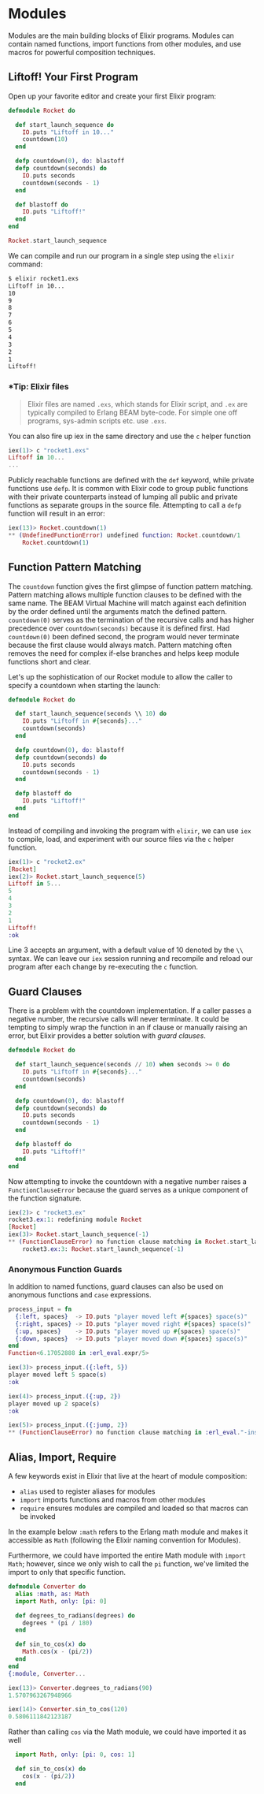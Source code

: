 # Modules

Modules are the main building blocks of Elixir programs. Modules  can contain named functions, import functions from other modules, and use macros for powerful composition techniques.

## Liftoff! Your First Program
Open up your favorite editor and create your first Elixir program:

```elixir
defmodule Rocket do

  def start_launch_sequence do
    IO.puts "Liftoff in 10..."
    countdown(10)
  end

  defp countdown(0), do: blastoff
  defp countdown(seconds) do
    IO.puts seconds
    countdown(seconds - 1)
  end

  def blastoff do
    IO.puts "Liftoff!"
  end
end

Rocket.start_launch_sequence
```

We can compile and run our program in a single step using the `elixir` command:

```bash
$ elixir rocket1.exs
Liftoff in 10...
10
9
8
7
6
5
4
3
2
1
Liftoff!
```

### *Tip: Elixir files
> Elixir files are named `.exs`, which stands for Elixir script, and `.ex`
> are typically compiled to Erlang BEAM byte-code. For simple one off programs, sys-admin scripts etc. use `.exs`.

You can also fire up iex in the same directory and use the `c` helper function

```elixir
iex(1)> c "rocket1.exs"
Liftoff in 10...
...
```

Publicly reachable functions are defined with the `def` keyword, while private functions use `defp`. It is common with Elixir code to group public functions with their private counterparts instead of lumping all public and private functions as separate groups in the source file. Attempting to call a `defp` function will result in an error:

```elixir
iex(13)> Rocket.countdown(1)
** (UndefinedFunctionError) undefined function: Rocket.countdown/1
    Rocket.countdown(1)
```

## Function Pattern Matching

The `countdown` function gives the first glimpse of function pattern matching. Pattern matching allows multiple function clauses to be defined with the same name. The BEAM Virtual Machine will match against each definition by the order defined until the arguments match the defined pattern. `countdown(0)` serves as the termination of the recursive calls and has higher precedence over `countdown(seconds)` because it is defined first. Had `countdown(0)` been defined second, the program would never terminate because the first clause would always match. Pattern matching often removes the need for complex if-else branches and helps keep module functions short and clear.


Let's up the sophistication of our Rocket module to allow the caller to specify a countdown when starting the launch:

```elixir
defmodule Rocket do

  def start_launch_sequence(seconds \\ 10) do
    IO.puts "Liftoff in #{seconds}..."
    countdown(seconds)
  end

  defp countdown(0), do: blastoff
  defp countdown(seconds) do
    IO.puts seconds
    countdown(seconds - 1)
  end

  defp blastoff do
    IO.puts "Liftoff!"
  end
end
```

Instead of compiling and invoking the program with `elixir`, we can use `iex` to compile, load, and experiment with our source files via the `c` helper function.

```elixir
iex(1)> c "rocket2.ex"
[Rocket]
iex(2)> Rocket.start_launch_sequence(5)
Liftoff in 5...
5
4
3
2
1
Liftoff!
:ok
```

Line 3 accepts an argument, with a default value of 10 denoted by the `\\` syntax. We can leave our `iex` session running and recompile and reload our program after each change by re-executing the `c` function.


## Guard Clauses
There is a problem with the countdown implementation. If a caller passes a negative number, the recursive calls will never terminate. It could be tempting to simply wrap the function in an if clause or manually raising an error, but Elixir provides a better solution with *guard clauses*.

```elixir
defmodule Rocket do

  def start_launch_sequence(seconds // 10) when seconds >= 0 do
    IO.puts "Liftoff in #{seconds}..."
    countdown(seconds)
  end

  defp countdown(0), do: blastoff
  defp countdown(seconds) do
    IO.puts seconds
    countdown(seconds - 1)
  end

  defp blastoff do
    IO.puts "Liftoff!"
  end
end
```

Now attempting to invoke the countdown with a negative number raises a `FunctionClauseError` because the guard serves as a unique component of the function signature.

```elixir
iex(2)> c "rocket3.ex"
rocket3.ex:1: redefining module Rocket
[Rocket]
iex(3)> Rocket.start_launch_sequence(-1)
** (FunctionClauseError) no function clause matching in Rocket.start_launch_sequence/1
    rocket3.ex:3: Rocket.start_launch_sequence(-1)
```

### Anonymous Function Guards

In addition to named functions, guard clauses can also be used on anonymous functions and `case` expressions.

```elixir
process_input = fn
  {:left, spaces}  -> IO.puts "player moved left #{spaces} space(s)"
  {:right, spaces} -> IO.puts "player moved right #{spaces} space(s)"
  {:up, spaces}    -> IO.puts "player moved up #{spaces} space(s)"
  {:down, spaces}  -> IO.puts "player moved down #{spaces} space(s)"
end
Function<6.17052888 in :erl_eval.expr/5>

iex(3)> process_input.({:left, 5})
player moved left 5 space(s)
:ok

iex(4)> process_input.({:up, 2})
player moved up 2 space(s)
:ok

iex(5)> process_input.({:jump, 2})
** (FunctionClauseError) no function clause matching in :erl_eval."-inside-an-interpreted-fun-"/1
```

## Alias, Import, Require
A few keywords exist in Elixir that live at the heart of module composition:

* `alias` used to register aliases for modules
* `import` imports functions and macros from other modules
* `require` ensures modules are compiled and loaded so that macros can be invoked

In the example below `:math` refers to the Erlang math module and makes
it accessible as `Math` (following the Elixir naming convention for
Modules).

Furthermore, we could have imported the entire Math module with `import
Math`; however, since we only wish to call the `pi` function, we've limited the
import to only that specific function.

```elixir
defmodule Converter do
  alias :math, as: Math
  import Math, only: [pi: 0]

  def degrees_to_radians(degrees) do
    degrees * (pi / 180)
  end

  def sin_to_cos(x) do
    Math.cos(x - (pi/2))
  end
end
{:module, Converter...

iex(13)> Converter.degrees_to_radians(90)
1.5707963267948966

iex(14)> Converter.sin_to_cos(120)
0.5806111842123187
```

Rather than calling `cos` via the Math module, we could have imported it
as well

```elixir
  import Math, only: [pi: 0, cos: 1]

  def sin_to_cos(x) do
    cos(x - (pi/2))
  end
```
